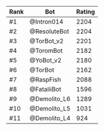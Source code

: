Rank|Bot|Rating
---|---|---
#1|@Intron014|2204
#2|@ResoluteBot|2204
#3|@TorBot_v2|2201
#4|@ToromBot|2182
#5|@YoBot_v2|2180
#6|@TorBot|2162
#7|@RaspFish|2088
#8|@FataliiBot|1596
#9|@Demolito_L6|1289
#10|@Demolito_L5|1031
#11|@Demolito_L4|924
